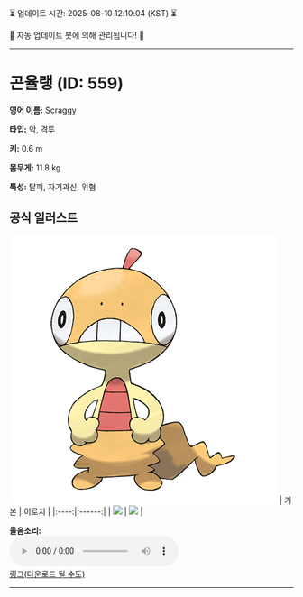 
⏳ 업데이트 시간: 2025-08-10 12:10:04 (KST) ⏳

🤖 자동 업데이트 봇에 의해 관리됩니다! 🤖

---

# 곤율랭 (ID: 559)
**영어 이름:** Scraggy

**타입:** 악, 격투

**키:** 0.6 m

**몸무게:** 11.8 kg

**특성:** 탈피, 자기과신, 위협

## 공식 일러스트
![](https://raw.githubusercontent.com/PokeAPI/sprites/master/sprites/pokemon/other/official-artwork/559.png)
| 기본 | 이로치 |
|:----:|:------:|
| <img src="http://play.pokemonshowdown.com/sprites/ani/scraggy.gif" width="200"> | <img src="http://play.pokemonshowdown.com/sprites/ani-shiny/scraggy.gif" width="200"> |

**울음소리:**<br><audio controls src="https://raw.githubusercontent.com/PokeAPI/cries/main/cries/pokemon/latest/559.ogg"></audio><br> [링크(다운로드 될 수도)](https://raw.githubusercontent.com/PokeAPI/cries/main/cries/pokemon/latest/559.ogg)


---
